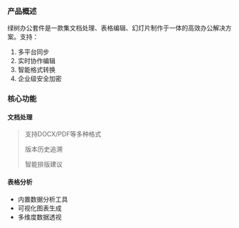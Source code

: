 ### 产品概述

绿树办公套件是一款集文档处理、表格编辑、幻灯片制作于一体的高效办公解决方案。支持：

1. 多平台同步
2. 实时协作编辑
3. 智能格式转换
4. 企业级安全加密

### 核心功能

#### 文档处理
> 支持DOCX/PDF等多种格式
> 
> 版本历史追溯
> 
> 智能排版建议

#### 表格分析
- 内置数据分析工具
- 可视化图表生成
- 多维度数据透视
